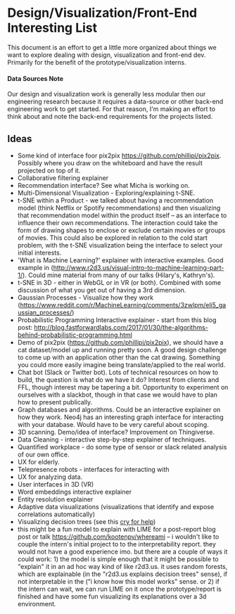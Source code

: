 # Design/Visualization/Front-End Interesting List

This document is an effort to get a little more organized about things we want to explore dealing with design, visualization and front-end dev. Primarily for the benefit of the prototype/visualization interns.

#### Data Sources Note

Our design and visualization work is generally less modular then our engineering research because it requires a data-source or other back-end engineering work to get started. For that reason, I'm making an effort to think about and note the back-end requirements for the projects listed.

## Ideas

* Some kind of interface foor pix2pix https://github.com/phillipi/pix2pix. Possibly where you draw on the whiteboard and have the result projected on top of it.
* Collaborative filtering explainer
* Recommendation interface? See what Micha is working on.
* Multi-Dimensional Visualization - Exploring/explaining t-SNE.
* t-SNE within a Product - we talked about having a recommendation model (think Netflix or Spotify recommendations) and then visualizing that recommendation model within the product itself – as an interface to influence their own recommendations. The interaction could take the form of drawing shapes to enclose or exclude certain movies or groups of movies. This could also be explored in relation to the cold start problem, with the t-SNE visualization being the interface to select your initial interests.
* 'What is Machine Learning?' explainer with interactive examples. Good example in (http://www.r2d3.us/visual-intro-to-machine-learning-part-1/). Could mine material from many of our talks (Hilary's, Kathryn's).
* t-SNE in 3D - either in WebGL or in VR (or both). Combined with some discussion of what you get out of having a 3rd dimension.
* Gaussian Processes - Visualize how they work (https://www.reddit.com/r/MachineLearning/comments/3zwlpm/eli5_gaussian_processes/)
* Probabilistic Programming Interactive explainer - start from this blog post: http://blog.fastforwardlabs.com/2017/01/30/the-algorithms-behind-probabilistic-programming.html
* Demo of pix2pix (https://github.com/phillipi/pix2pix), we should have a cat dataset/model up and running pretty soon. A good design challenge to come up with an application other than the cat drawing. Something you could more easily imagine being translate/applied to the real world.
* Chat bot (Slack or Twitter bot). Lots of technical resources on how to build, the question is what do we have it do? Interest from clients and FFL, though interest may be tapering a bit. Opportunity to experiment on ourselves with a slackbot, though in that case we would have to plan how to present publically.
* Graph databases and algorithms. Could be an interactive explainer on how they work. Neo4j has an interesting graph interface for interacting with your database. Would have to be very careful about scoping.
* 3D scanning. Demo/idea of interface? Improvement on Thingiverse.
* Data Cleaning - interactive step-by-step explainer of techniques.
* Quantified workplace - do some type of sensor or slack related analysis of our own office.
* UX for elderly.
* Telepresence robots - interfaces for interacting with
* UX for analyzing data.
* User interfaces in 3D (VR)
* Word embeddings interactive explainer
* Entity resolution explainer
* Adaptive data visualizations (visualizations that identify and expose correlations automatically)
* Visualizing decision trees (see this [cry for help](https://twitter.com/amuellerml/status/801146947713306629))
* this might be a fun model to explain with LIME for a post-report blog post or talk https://github.com/kootenpv/whereami – i wouldn't like to couple the intern's initial project to to the interpretability report. they would not have a good experience imo. but there are a couple of ways it could work: 1) the model is simple enough that it might be possible to "explain" it in an ad hoc way kind of like r2d3.us. it uses random forests, which are explainable (in the "r2d3.us explains decision trees" sense), if not interpretable in the ("i know how this model works" sense. or 2) if the intern can wait, we can run LIME on it once the prototype/report is finished and have some fun visualizing its explanations over a 3d environment.





